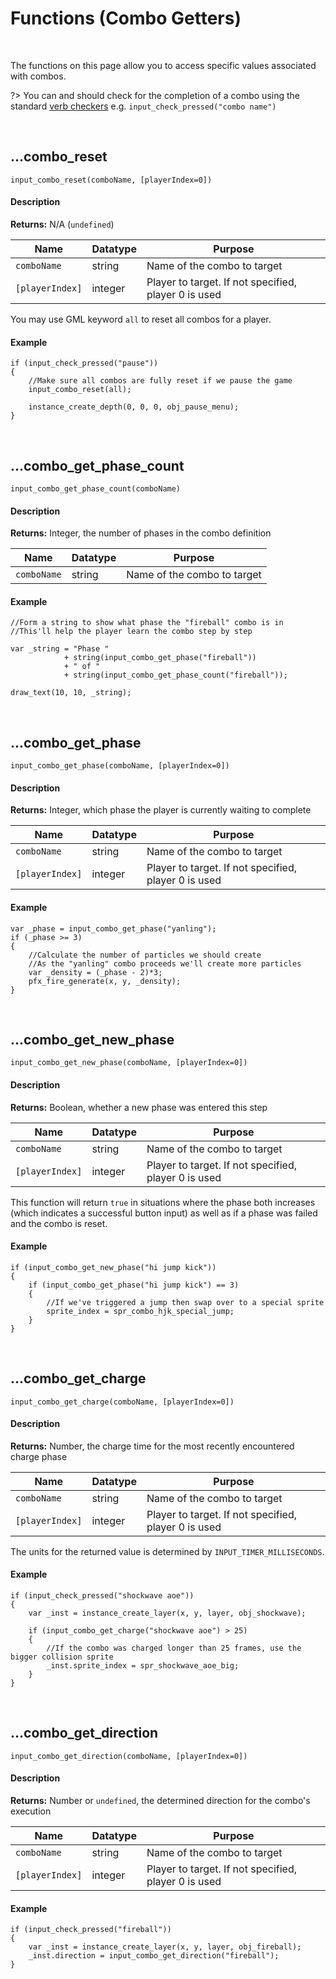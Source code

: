 # Functions (Combo Getters)

&nbsp;

The functions on this page allow you to access specific values associated with combos.

?> You can and should check for the completion of a combo using the standard [verb checkers](Functions-(Checkers)) e.g. `input_check_pressed("combo name")`

&nbsp;

## …combo_reset

`input_combo_reset(comboName, [playerIndex=0])`

<!-- tabs:start -->

#### **Description**

**Returns:** N/A (`undefined`)

|Name           |Datatype|Purpose                                             |
|---------------|--------|----------------------------------------------------|
|`comboName`    |string  |Name of the combo to target                         |
|`[playerIndex]`|integer |Player to target. If not specified, player 0 is used|

You may use GML keyword `all` to reset all combos for a player.

#### **Example**

```gml
if (input_check_pressed("pause"))
{
	//Make sure all combos are fully reset if we pause the game
	input_combo_reset(all);

	instance_create_depth(0, 0, 0, obj_pause_menu);
}
```

<!-- tabs:end -->

&nbsp;

## …combo_get_phase_count

`input_combo_get_phase_count(comboName)`

<!-- tabs:start -->

#### **Description**

**Returns:** Integer, the number of phases in the combo definition

|Name       |Datatype|Purpose                    |
|-----------|--------|---------------------------|
|`comboName`|string  |Name of the combo to target|

#### **Example**

```gml
//Form a string to show what phase the "fireball" combo is in
//This'll help the player learn the combo step by step

var _string = "Phase "
            + string(input_combo_get_phase("fireball"))
            + " of "
            + string(input_combo_get_phase_count("fireball"));

draw_text(10, 10, _string);
```

<!-- tabs:end -->

&nbsp;

## …combo_get_phase

`input_combo_get_phase(comboName, [playerIndex=0])`

<!-- tabs:start -->

#### **Description**

**Returns:** Integer, which phase the player is currently waiting to complete

|Name           |Datatype|Purpose                                             |
|---------------|--------|----------------------------------------------------|
|`comboName`    |string  |Name of the combo to target                         |
|`[playerIndex]`|integer |Player to target. If not specified, player 0 is used|

#### **Example**

```gml
var _phase = input_combo_get_phase("yanling");
if (_phase >= 3)
{
	//Calculate the number of particles we should create
	//As the "yanling" combo proceeds we'll create more particles
	var _density = (_phase - 2)*3;
	pfx_fire_generate(x, y, _density);
}
```

<!-- tabs:end -->

&nbsp;

## …combo_get_new_phase

`input_combo_get_new_phase(comboName, [playerIndex=0])`

<!-- tabs:start -->

#### **Description**

**Returns:** Boolean, whether a new phase was entered this step

|Name           |Datatype|Purpose                                             |
|---------------|--------|----------------------------------------------------|
|`comboName`    |string  |Name of the combo to target                         |
|`[playerIndex]`|integer |Player to target. If not specified, player 0 is used|

This function will return `true` in situations where the phase both increases (which indicates a successful button input) as well as if a phase was failed and the combo is reset.

#### **Example**

```gml
if (input_combo_get_new_phase("hi jump kick"))
{
	if (input_combo_get_phase("hi jump kick") == 3)
	{
		//If we've triggered a jump then swap over to a special sprite
		sprite_index = spr_combo_hjk_special_jump;
	}
}
```

<!-- tabs:end -->

&nbsp;

## …combo_get_charge

`input_combo_get_charge(comboName, [playerIndex=0])`

<!-- tabs:start -->

#### **Description**

**Returns:** Number, the charge time for the most recently encountered charge phase

|Name           |Datatype|Purpose                                             |
|---------------|--------|----------------------------------------------------|
|`comboName`    |string  |Name of the combo to target                         |
|`[playerIndex]`|integer |Player to target. If not specified, player 0 is used|

The units for the returned value is determined by `INPUT_TIMER_MILLISECONDS`.

#### **Example**

```gml
if (input_check_pressed("shockwave aoe"))
{
	var _inst = instance_create_layer(x, y, layer, obj_shockwave);

	if (input_combo_get_charge("shockwave aoe") > 25)
	{
		//If the combo was charged longer than 25 frames, use the bigger collision sprite
		_inst.sprite_index = spr_shockwave_aoe_big;
	}
}
```

<!-- tabs:end -->

&nbsp;

## …combo_get_direction

`input_combo_get_direction(comboName, [playerIndex=0])`

<!-- tabs:start -->

#### **Description**

**Returns:** Number or `undefined`, the determined direction for the combo's execution

|Name           |Datatype|Purpose                                             |
|---------------|--------|----------------------------------------------------|
|`comboName`    |string  |Name of the combo to target                         |
|`[playerIndex]`|integer |Player to target. If not specified, player 0 is used|

#### **Example**

```gml
if (input_check_pressed("fireball"))
{
	var _inst = instance_create_layer(x, y, layer, obj_fireball);
	_inst.direction = input_combo_get_direction("fireball");
}
```

<!-- tabs:end -->